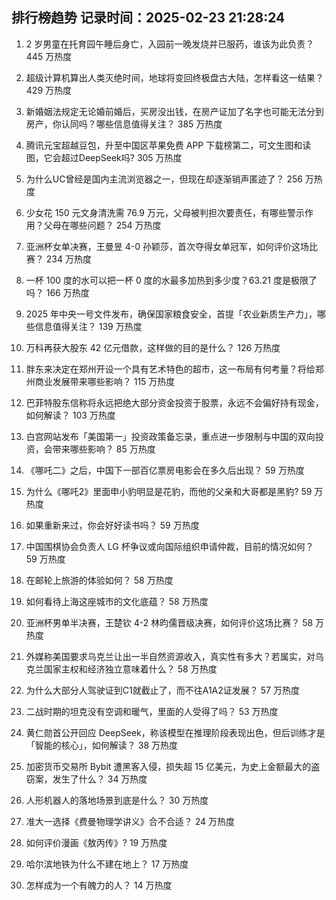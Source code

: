 
## 排行榜趋势 记录时间：2025-02-23 21:28:24
  
  1. 2 岁男童在托育园午睡后身亡，入园前一晚发烧并已服药，谁该为此负责？ 445 万热度
    
  2. 超级计算机算出人类灭绝时间，地球将变回终极盘古大陆，怎样看这一结果？ 429 万热度
    
  3. 新婚姻法规定无论婚前婚后，买房没出钱，在房产证加了名字也可能无法分到房产，你认同吗？哪些信息值得关注？ 385 万热度
    
  4. 腾讯元宝超越豆包，升至中国区苹果免费 APP 下载榜第二，可文生图和读图，它会超过DeepSeek吗? 305 万热度
    
  5. 为什么UC曾经是国内主流浏览器之一，但现在却逐渐销声匿迹了？ 256 万热度
    
  6. 少女花 150 元文身清洗需 76.9 万元，父母被判担次要责任，有哪些警示作用？父母在哪些问题？ 254 万热度
    
  7. 亚洲杯女单决赛，王曼昱 4-0 孙颖莎，首次夺得女单冠军，如何评价这场比赛？ 234 万热度
    
  8. 一杯 100 度的水可以把一杯 0 度的水最多加热到多少度？63.21 度是极限了吗？ 166 万热度
    
  9. 2025 年中央一号文件发布，确保国家粮食安全，首提「农业新质生产力」，哪些信息值得关注？ 139 万热度
    
  10. 万科再获大股东 42 亿元借款，这样做的目的是什么？ 126 万热度
    
  11. 胖东来决定在郑州开设一个具有艺术特色的超市，这一布局有何考量？将给郑州商业发展带来哪些影响？ 115 万热度
    
  12. 巴菲特股东信称将永远把绝大部分资金投资于股票，永远不会偏好持有现金，如何解读？ 103 万热度
    
  13. 白宫网站发布「美国第一」投资政策备忘录，重点进一步限制与中国的双向投资，会带来哪些影响？ 85 万热度
    
  14. 《哪吒二》之后，中国下一部百亿票房电影会在多久后出现？ 59 万热度
    
  15. 为什么《哪吒2》里面申小豹明显是花豹，而他的父亲和大哥都是黑豹? 59 万热度
    
  16. 如果重新来过，你会好好读书吗？ 59 万热度
    
  17. 中国围棋协会负责人 LG 杯争议或向国际组织申请仲裁，目前的情况如何？ 59 万热度
    
  18. 在邮轮上旅游的体验如何？ 58 万热度
    
  19. 如何看待上海这座城市的文化底蕴？ 58 万热度
    
  20. 亚洲杯男单半决赛，王楚钦 4-2 林昀儒晋级决赛，如何评价这场比赛？ 58 万热度
    
  21. 外媒称美国要求乌克兰让出一半自然资源收入，真实性有多大？若属实，对乌克兰国家主权和经济独立意味着什么？ 58 万热度
    
  22. 为什么大部分人驾驶证到C1就截止了，而不往A1A2证发展？ 57 万热度
    
  23. 二战时期的坦克没有空调和暖气，里面的人受得了吗？ 53 万热度
    
  24. 黄仁勋首公开回应 DeepSeek，称该模型在推理阶段表现出色，但后训练才是「智能的核心」，如何解读？ 38 万热度
    
  25. 加密货币交易所 Bybit 遭黑客入侵，损失超 15 亿美元，为史上金额最大的盗窃案，发生了什么？ 34 万热度
    
  26. 人形机器人的落地场景到底是什么？ 30 万热度
    
  27. 准大一选择《费曼物理学讲义》合不合适？ 24 万热度
    
  28. 如何评价漫画《敖丙传》? 19 万热度
    
  29. 哈尔滨地铁为什么不建在地上？ 17 万热度
    
  30. 怎样成为一个有魄力的人？ 14 万热度
    